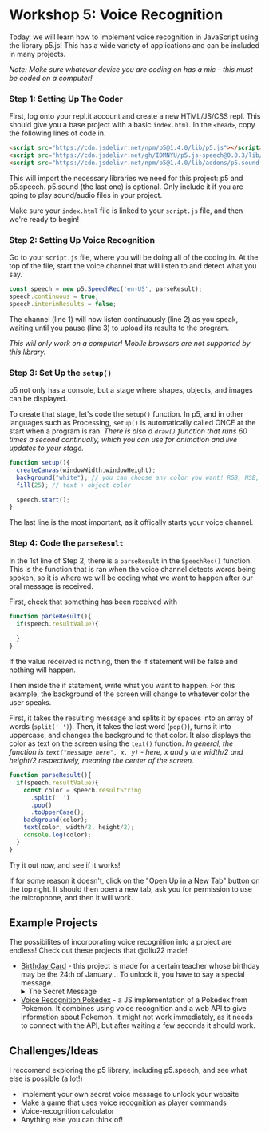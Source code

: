 
# Workshop 5: Voice Recognition

Today, we will learn how to implement voice recognition in JavaScript using the library p5.js! This has a wide variety of applications and can be included in many projects. 

*Note: Make sure whatever device you are coding on has a mic - this must be coded on a computer!*

### Step 1: Setting Up The Coder

First, log onto your repl.it account and create a new HTML/JS/CSS repl. This should give you a base project with a basic `index.html`. 
In the `<head>`, copy the following lines of code in.
```html
<script src="https://cdn.jsdelivr.net/npm/p5@1.4.0/lib/p5.js"></script>
<script src="https://cdn.jsdelivr.net/gh/IDMNYU/p5.js-speech@0.0.3/lib/p5.speech.js"></script>
<script src="https://cdn.jsdelivr.net/npm/p5@1.4.0/lib/addons/p5.sound.js"></script>
```
This will import the necessary libraries we need for this project: p5 and p5.speech. 
p5.sound (the last one) is optional. Only include it if you are going to play sound/audio files in your project. 

Make sure your `index.html` file is linked to your `script.js` file, and then we're ready to begin!

### Step 2: Setting Up Voice Recognition

Go to your `script.js` file, where you will be doing all of the coding in.
At the top of the file, start the voice channel that will listen to and detect what you say.
```javascript
const speech = new p5.SpeechRec('en-US', parseResult);
speech.continuous = true;
speech.interimResults = false;
```
The channel (line 1) will now listen continuously (line 2) as you speak, waiting until you pause (line 3) to upload its results to the program.

*This will only work on a computer! Mobile browsers are not supported by this library.*

### Step 3: Set Up the `setup()`

p5 not only has a console, but a stage where shapes, objects, and images can be displayed.

To create that stage, let's code the `setup()` function. 
In p5, and in other languages such as Processing, `setup()` is automatically called ONCE at the start when a program is ran.
*There is also a `draw()` function that runs 60 times a second continually, which you can use for animation and live updates to your stage.*

```javascript
function setup(){
  createCanvas(windowWidth,windowHeight);
  background("white"); // you can choose any color you want! RGB, HSB, hexcode, and color name all work
  fill(25); // text + object color

  speech.start();
}
```
The last line is the most important, as it offically starts your voice channel.

### Step 4: Code the `parseResult`

In the 1st line of Step 2, there is a `parseResult` in the `SpeechRec()` function.
This is the function that is ran when the voice channel detects words being spoken, so it is where we will be coding what we want to happen after our oral message is received.

First, check that something has been received with 
```javascript
function parseResult(){
  if(speech.resultValue){
  
  }
}
```
If the value received is nothing, then the if statement will be false and nothing will happen.

Then inside the if statement, write what you want to happen. For this example, the background of the screen will change to whatever color the user speaks.

First, it takes the resulting message and splits it by spaces into an array of words (`split(' ')`).
Then, it takes the last word (`pop()`), turns it into uppercase, and changes the background to that color.
It also displays the color as text on the screen using the `text()` function.
*In general, the function is `text("message here", x, y)` - here, x and y are width/2 and height/2 respectively, meaning the center of the screen.*

```javascript
function parseResult(){
  if(speech.resultValue){
    const color = speech.resultString
      .split(' ')
      .pop()
      .toUpperCase();
    background(color);
    text(color, width/2, height/2);
    console.log(color);
  }
}
```
Try it out now, and see if it works!

If for some reason it doesn't, click on the "Open Up in a New Tab" button on the top right. It should then open a new tab, ask you for permission to use the microphone, and then it will work. 

## Example Projects

The possibilites of incorporating voice recognition into a project are endless! Check out these projects that @dliu22 made!
- [Birthday Card](https://birthdaycard.dliu22.repl.co/) - this project is made for a certain teacher whose birthday may be the 24th of January... To unlock it, you have to say a special message. 
    <details>
        <summary>The Secret Message</summary>
        Happy Birthday Mr. C!
    </details>
- [Voice Recognition Pokédex](https://voicepokedex.dliu22.repl.co/) - a JS implementation of a Pokedex from Pokemon. It combines using voice recognition and a web API to give information about Pokemon. It might not work immediately, as it needs to connect with the API, but after waiting a few seconds it should work.

## Challenges/Ideas

I reccomend exploring the p5 library, including p5.speech, and see what else is possible (a lot!)
- Implement your own secret voice message to unlock your website
- Make a game that uses voice recognition as player commands
- Voice-recognition calculator
- Anything else you can think of!
